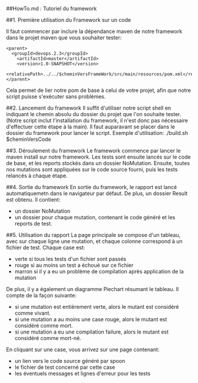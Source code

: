 ##HowTo.md : Tutoriel du framework

##1. Première utilisation du Framework sur un code

Il faut commencer par inclure la dépendance maven de notre framework dans le projet maven que vous souhaiter tester:

    <parent>
      <groupId>devops.2.3</groupId>
        <artifactId>master</artifactId>
        <version>1.0-SNAPSHOT</version>
        <relativePath>../../$cheminVersFrameWork/src/main/resources/pom.xml</relativePath>
    </parent>

Cela permet de lier notre pom de base à celui de votre projet, afin que notre script puisse s'exécuter sans problèmes.

##2. Lancement du framework
Il suffit d'utiliser notre script shell en indiquant le chemin absolu du dossier du projet que l'on souhaite tester.
(Notre script inclut l'installation du framework, il n'est donc pas nécessaire d'effectuer cette étape à la main).
Il faut auparavant se placer dans le dossier du framework pour lancer le script.
Exemple d'utilisation: ./build.sh $cheminVersCode

##3. Déroulement du framework
Le framework commence par lancer le maven install sur notre framework.
Les tests sont ensuite lancés sur le code de base, et les reports stockés dans un dossier NoMutation.
Ensuite, toutes nos mutations sont appliquées sur le code source fourni, puis les tests relancés à chaque étape.

##4. Sortie du framework
En sortie du framework, le rapport est lancé automatiquemetn dans le navigateur par défaut.
De plus, un dossier Result est obtenu.
Il contient:
- un dossier NoMutation
- un dossier pour chaque mutation, contenant le code généré et les reports de test.

##5. Utilisation du rapport
La page principale se compose d'un tableau, avec sur chaque ligne une mutation, et chaque colonne correspond à un fichier de test.
Chaque case est:
- verte si tous les tests d'un fichier sont passés
- rouge si au moins un test a échoué sur ce fichier
- marron si il y a eu un problème de compilation après application de la mutation

De plus, il y a également un diagramme Piechart résumant le tableau. Il compte de la façon suivante:
- si une mutation est entièrement verte, alors le mutant est considéré comme vivant.
- si une mutation a au moins une case rouge, alors le mutant est considéré comme mort.
- si une mutation a eu une compilation failure, alors le mutant est considéré comme mort-né.

En cliquant sur une case, vous arrivez sur une page contenant:
- un lien vers le code source généré par spoon
- le fichier de test concerné par cette case
- les éventuels messages et lignes d'erreur pour les tests
